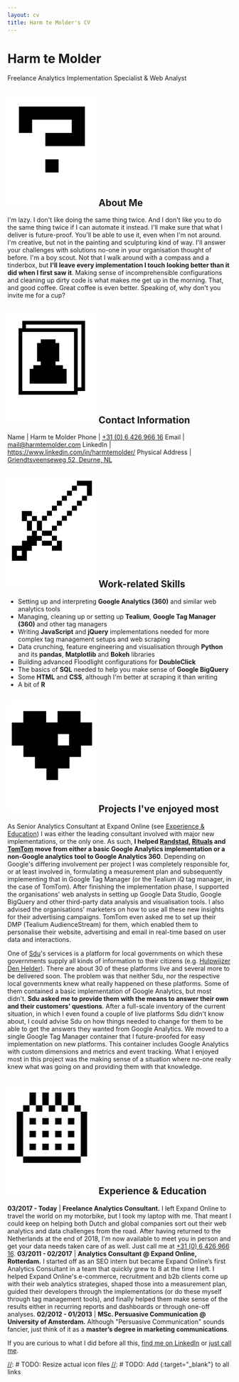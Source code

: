 ```yaml
---
layout: cv
title: Harm te Molder's CV
---
```

# Harm te Molder
Freelance Analytics Implementation Specialist & Web Analyst

<div class="section" markdown="1">

## <img class="icon" src="images/about-me.svg" alt="about me icon" title="About Me" /> About Me

I'm lazy. I don't like doing the same thing twice. And I don't like you to do the same thing twice if I can automate it instead. I'll make sure that what I deliver is future-proof. You'll be able to use it, even when I'm not around. I'm creative, but not in the painting and sculpturing kind of way. I'll answer your challenges with solutions no-one in your organisation thought of before. I'm a boy scout. Not that I walk around with a compass and a tinderbox, but <strong class="extra-strong">I'll leave every implementation I touch looking better than it did when I first saw it</strong>. Making sense of incomprehensible configurations and cleaning up dirty code is what makes me get up in the morning. That, and good coffee. Great coffee is even better. Speaking of, why don't you invite me for a cup?

</div><div class="section" markdown="1">

## <img class="icon" src="images/contact-information.svg" alt="contact information icon" title="Contact Information" /> Contact Information

Name | Harm te Molder
Phone | [+31 (0) 6 426 966 16](tel:+31642696616 "Harm's Phone Number")
Email | [mail@harmtemolder.com](mailto:mail@harmtemolder.com "Harm's Email Address")
LinkedIn | <https://www.linkedin.com/in/harmtemolder/>
Physical Address | [Griendtsveenseweg 52, Deurne, NL](https://www.google.com/maps?q=Griendtsveenseweg+52,+Deurne,+NL "Harm's Physical Address")

</div><div class="section" markdown="1">

## <img class="icon" src="images/work-related-skills.svg" alt="work-related skills icon" title="Work-related Skills" /> Work-related Skills

<ul><li id="eight">Setting up and interpreting <strong class="extra-strong">Google Analytics (360)</strong> and similar web analytics tools</li>
<li id="seven">Managing, cleaning up or setting up <strong>Tealium</strong>, <strong class="extra-strong">Google Tag Manager (360)</strong> and other tag managers</li>
<li id="six">Writing <strong class="extra-strong">JavaScript</strong> and <strong>jQuery</strong> implementations needed for more complex tag management setups and web scraping</li>
<li id="five">Data crunching, feature engineering and visualisation through <strong class="extra-strong">Python</strong> and its <strong>pandas</strong>, <strong>Matplotlib</strong> and <strong>Bokeh</strong> libraries</li>
<li id="four">Building advanced Floodlight configurations for <strong>DoubleClick</strong></li>
<li id="three">The basics of <strong>SQL</strong> needed to help you make sense of <strong class="extra-strong">Google BigQuery</strong></li>
<li id="two">Some <strong>HTML</strong> and <strong>CSS</strong>, although I'm better at scraping it than writing</li>
<li id="one">A bit of <strong>R</strong></li></ul>

</div><div class="section" markdown="1">

## <img class="icon" src="images/projects-ive-enjoyed-most.svg" alt="projects ive enjoyed most icon" title="Projects I've enjoyed most" /> Projects I've enjoyed most

As Senior Analytics Consultant at Expand Online (see [Experience & Education](#experience--education)) I was either the leading consultant involved with major new implementations, or the only one. As such, <strong class="extra-strong">I helped [Randstad](https://www.randstad.com/), [Rituals](https://www.rituals.com/) and [TomTom](https://www.tomtom.com/) move from either a basic Google Analytics implementation or a non-Google analytics tool to Google Analytics 360</strong>. Depending on Google's differing involvement per project I was completely responsible for, or at least involved in, formulating a measurement plan and subsequently implementing that in Google Tag Manager (or the Tealium iQ tag manager, in the case of TomTom). After finishing the implementation phase, I supported the organisations' web analysts in setting up Google Data Studio, Google BigQuery and other third-party data analysis and visualisation tools. I also advised the organisations' marketers on how to use all these new insights for their advertising campaigns. TomTom even asked me to set up their DMP (Tealium AudienceStream) for them, which enabled them to personalise their website, advertising and email in real-time based on user data and interactions.

One of [Sdu](https://www.sdu.nl/)'s services is a platform for local governments on which these governments supply all kinds of information to their citizens (e.g. [Hulpwijzer Den Helder](https://www.hulpwijzerdenhelder.nl/)). There are about 30 of these platforms live and several more to be delivered soon. The problem was that neither Sdu, nor the respective local governments knew what really happened on these platforms. Some of them contained a basic implementation of Google Analytics, but most didn't. <strong class="extra-strong">Sdu asked me to provide them with the means to answer their own and their customers' questions</strong>. After a full-scale inventory of the current situation, in which I even found a couple of live platforms Sdu didn't know about, I could advise Sdu on how things needed to change for them to be able to get the answers they wanted from Google Analytics. We moved to a single Google Tag Manager container that I future-proofed for easy implementation on new platforms. This container includes Google Analytics with custom dimensions and metrics and event tracking. What I enjoyed most in this project was the making sense of a situation where no-one really knew what was going on and providing them with that knowledge.

</div><div class="section" markdown="1">

## <img class="icon" src="images/experience-education.svg" alt="experience & education icon" title="Experience & Education" /> Experience & Education

**03/2017 - Today** | <strong class="extra-strong">Freelance Analytics Consultant.</strong> I left Expand Online to travel the world on my motorbike, but I took my laptop with me. That meant I could keep on helping both Dutch and global companies sort out their web analytics and data challenges from the road. After having returned to the Netherlands at the end of 2018, I'm now available to meet you in person and get your data needs taken care of as well. Just call me at [+31 (0) 6 426 966 16](tel:+31642696616 "Harm's Phone Number").
**03/2011 - 02/2017** | <strong class="extra-strong">Analytics Consultant @ Expand Online, Rotterdam.</strong> I started off as an SEO intern but became Expand Online’s first Analytics Consultant in a team that quickly grew to 8 at the time I left. I helped Expand Online's e-commerce, recruitment and b2b clients come up with their web analytics strategies, shaped those into a measurement plan, guided their developers through the implementations (or do these myself through tag management tools), and finally helped them make sense of the results either in recurring reports and dashboards or through one-off analyses.
**02/2012 - 01/2013** | <strong>MSc. Persuasive Communication @ University of Amsterdam.</strong> Although "Persuasive Communication" sounds fancier, just think of it as a <strong class="extra-strong">master’s degree in marketing communications</strong>.

If you are curious to what I did before all this, [find me on LinkedIn](https://www.linkedin.com/in/harmtemolder/ "Harm's LinkedIn Profile") or [just call me](tel:+31642696616 "Harm's Phone Number").

</div>

[//]: # (Last updated: 2019/02/14)
[//]: # TODO: Resize actual icon files
[//]: # TODO: Add {:target="_blank"} to all links
